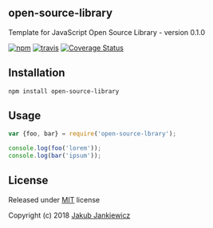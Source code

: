 ## open-source-library
Template for JavaScript Open Source Library - version 0.1.0

[![npm](https://img.shields.io/badge/npm-0.1.0-blue.svg)](https://www.npmjs.com/package/open-source-library)
[![travis](https://travis-ci.org/jcubic/open-source-library.svg?branch=master)](https://travis-ci.org/jcubic/open-source-library)
[![Coverage Status](https://coveralls.io/repos/github/jcubic/lips/badge.svg?branch=master)](https://coveralls.io/github/jcubic/open-source-library?branch=master)

## Installation

```
npm install open-source-library
```

## Usage

```javascript
var {foo, bar} = require('open-source-lbrary');

console.log(foo('lorem'));
console.log(bar('ipsum'));
```

## License

Released under [MIT](http://opensource.org/licenses/MIT) license

Copyright (c) 2018 [Jakub Jankiewicz](http://jcubic.pl/jakub-jankiewicz)
